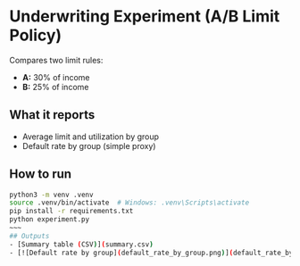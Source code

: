 # Underwriting Experiment (A/B Limit Policy)

Compares two limit rules:
- **A:** 30% of income  
- **B:** 25% of income

## What it reports
- Average limit and utilization by group  
- Default rate by group (simple proxy)

## How to run
```bash
python3 -m venv .venv
source .venv/bin/activate  # Windows: .venv\Scripts\activate
pip install -r requirements.txt
python experiment.py
~~~
## Outputs
- [Summary table (CSV)](summary.csv)
- [![Default rate by group](default_rate_by_group.png)](default_rate_by_group.png)
